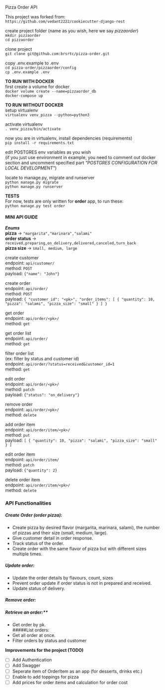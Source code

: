Pizza Order API

This project was forked from: `https://github.com/vedant2222/cookiecutter-django-rest`

create project folder (name as you wish, here we say _pizzaorder_)  
`mkdir pizzaorder`  
`cd pizzaorder`

clone project  
`git clone git@github.com:brsrtc/pizza-order.git`  

copy .env.example to .env   
`cd pizza-order/pizzaorder/config`  
`cp .env.example .env`  


**TO RUN WITH DOCKER**  
first create a volume for docker  
`docker volume create --name=pizzaorder_db`  
`docker-compose up`


**TO RUN WITHOUT DOCKER**  
setup virtualenv  
`virtualenv venv_pizza --python=python3`  

activate virtualenv  
`. venv_pizza/bin/activate`  

now you are in virtualenv, install dependencies (requirements)   
`pip install -r requirements.txt`  

edit POSTGRES env variables as you wish  
(if you just use environment in example, 
you need to comment out docker section and uncomment specified part 
_"POSTGRES CONFIGURATION FOR LOCAL DEVELOPMENT"_)  

locate to manage.py, migrate and runserver  
`python manage.py migrate`  
`python manage.py runserver`


****TESTS****  
For now, tests are only written for **order** app, to run these:  
`python manage.py test order `

#### MINI API GUIDE
*****Enums*****  
**pizza** -> `"margarita","marinara","salami"`  
**order status** -> `received,preparing,on_delivery,delivered,canceled,turn_back`   
**pizza size** -> `small, medium, large`   

create customer  
endpoint: `api/customer/`  
method: `POST`  
payload: `{"name": "John"}`  
  
create order  
endpoint: `api/order/`  
method: `POST`  
payload: `{
  "customer_id": "<pk>",
  "order_items": [
    {
      "quantity": 10,
      "pizza": "salami",
      "pizza_size": "small"
    }
  ]
}`  


get order  
endpoint: `api/order/<pk>/`  
method: `get`  

get order list  
endpoint: `api/order/`  
method: `get`    

filter order list  
(ex: filter by status and customer id)  
endpoint: `api/order/?status=received&customer_id=1`  
method: `get`  

edit order  
endpoint: `api/order/<pk>/`  
method: `patch`  
payload: `{"status": "on_delivery"}`  

remove order  
endpoint: `api/order/<pk>/`  
method: `delete`  

add order item  
endpoint: `api/order/item/<pk>/`  
method: `put`  
payload: `[
    {
      "quantity": 10,
      "pizza": "salami",
      "pizza_size": "small"
    }
  ]`  

edit order item  
endpoint: `api/order/item/`  
method: `patch`  
payload: `{"quantity": 2}`  

delete order item  
endpoint: `api/order/item/<pk>/`  
method: `delete`  
  
 
### API Functionalities  
##### Create Order (order pizza):    
- Create pizza by desired flavor (margarita, marinara, salami), the number of pizzas and their size (small, medium, large).  
- Give customer detail in order response.  
- Track status of the order.    
- Create order with the same flavor of pizza but with different sizes multiple times.  
##### Update order:   
- Update the order details by flavours, count, sizes  
- Prevent order update if order status is not in prepared and received.  
- Update status of delivery. 
##### Remove order:    
##### Retrieve an order:**  
- Get order by pk.    
#####List orders:  
- Get all order at once.
- Filter orders by status and customer  


****Improvements for the project (TODO)****
- [ ] Add Authentication
- [ ] Add Swagger
- [ ] Seperate item of OrderItem as an app (for desserts, drinks etc.)
- [ ] Enable to add toppings for pizza
- [ ] Add prices for order items and calculation for order cost
